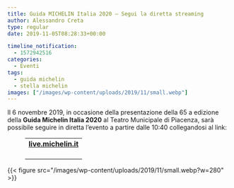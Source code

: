 ```yaml
---
title: Guida MICHELIN Italia 2020 – Segui la diretta streaming
author: Alessandro Creta
type: regular
date: 2019-11-05T08:28:33+00:00

timeline_notification:
  - 1572942516
categories:
  - Eventi
tags:
  - guida michelin
  - stella michelin
images: ["/images/wp-content/uploads/2019/11/small.webp"]
---
```

Il 6 novembre 2019, in occasione della presentazione della 65 a edizione della **Guida Michelin Italia 2020** al Teatro Municipale di Piacenza, sarà possibile seguire in diretta l’evento a partire dalle 10:40 collegandosi al link:<figure class="wp-block-table aligncenter">

<table class="">
  <tr>
    <td>
      <a rel="noreferrer noopener" href="http://lulop.com/proxy/375NCTbQYpCxPOgtymnp3thG3VZWvDvBn7ANAphP/aHR0cHM6Ly9saXZlLm1pY2hlbGluLml0Lw==" target="_blank"><strong>live.michelin.it</strong></a><br /><br />
    </td>
  </tr>
</table></figure> 


{{< figure src="/images/wp-content/uploads/2019/11/small.webp?w=280" >}}
